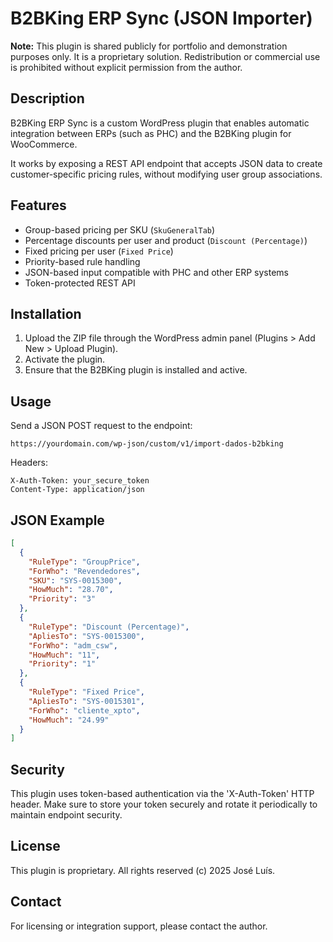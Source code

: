 # B2BKing ERP Sync (JSON Importer)

**Note:** This plugin is shared publicly for portfolio and demonstration purposes only. It is a proprietary solution. Redistribution or commercial use is prohibited without explicit permission from the author.

## Description

B2BKing ERP Sync is a custom WordPress plugin that enables automatic integration between ERPs (such as PHC) and the B2BKing plugin for WooCommerce.

It works by exposing a REST API endpoint that accepts JSON data to create customer-specific pricing rules, without modifying user group associations.

## Features

- Group-based pricing per SKU (`SkuGeneralTab`)
- Percentage discounts per user and product (`Discount (Percentage)`)
- Fixed pricing per user (`Fixed Price`)
- Priority-based rule handling
- JSON-based input compatible with PHC and other ERP systems
- Token-protected REST API

## Installation

1. Upload the ZIP file through the WordPress admin panel (Plugins > Add New > Upload Plugin).
2. Activate the plugin.
3. Ensure that the B2BKing plugin is installed and active.

## Usage

Send a JSON POST request to the endpoint:
```
https://yourdomain.com/wp-json/custom/v1/import-dados-b2bking
```

Headers:
```
X-Auth-Token: your_secure_token
Content-Type: application/json
```

## JSON Example

```json
[
  {
    "RuleType": "GroupPrice",
    "ForWho": "Revendedores",
    "SKU": "SYS-0015300",
    "HowMuch": "28.70",
    "Priority": "3"
  },
  {
    "RuleType": "Discount (Percentage)",
    "ApliesTo": "SYS-0015300",
    "ForWho": "adm_csw",
    "HowMuch": "11",
    "Priority": "1"
  },
  {
    "RuleType": "Fixed Price",
    "ApliesTo": "SYS-0015301",
    "ForWho": "cliente_xpto",
    "HowMuch": "24.99"
  }
]
```

## Security

This plugin uses token-based authentication via the 'X-Auth-Token' HTTP header. Make sure to store your token securely and rotate it periodically to maintain endpoint security.

## License

This plugin is proprietary. All rights reserved (c) 2025 José Luís.

## Contact

For licensing or integration support, please contact the author.
